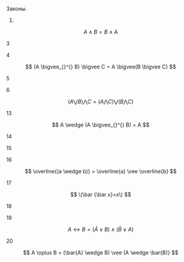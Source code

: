 Законы.

1.

$$ A \wedge  B = B \wedge  A $$

3

4

$$ (A \bigvee_{}^{} B) \bigvee C = A \bigvee(B \bigvee C) $$

5

6

$$ (A \bigvee B) \bigwedge C=(A \bigwedge C) \bigvee (B \bigwedge C) $$

13

$$ A \wedge (A \bigvee_{}^{} B) = A $$

14 


15


16 

$$ \overline{(a \wedge b)} = \overline{a} \vee \overline{b} $$

17 

$$ \(\bar {\bar x}=x\) $$

18


19 

$$ A\leftrightarrow B=(\bar{A} {\vee } B)\wedge (\bar{B} \vee A) $$

20

$$ A \oplus B = (\bar{A} \wedge  B) \vee (A \wedge  \bar{B)} $$
